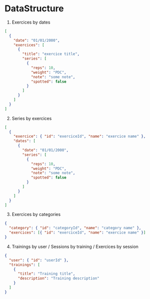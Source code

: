 # DataStructure

1. Exercices by dates

```json
[
  {
    "date": "01/01/2000",
    "exercices": [
      {
        "title": "exercice title",
        "series": [
          {
            "reps": 10,
            "weight": "PDC",
            "note": "some note",
            "spotted": false
          }
        ]
      }
    ]
  }
]
```

2. Series by exercices

```json
[
  {
    "exercice": { "id": "exerciceId", "name": "exercice name" },
    "dates": [
      {
        "date": "01/01/2000",
        "series": [
          {
            "reps": 10,
            "weight": "PDC",
            "note": "some note",
            "spotted": false
          }
        ]
      }
    ]
  }
]
```

3. Exercices by categories

```json
{
  "category": { "id": "categoryId", "name": "category name" },
  "exercices": [{ "id": "exerciceId", "name": "exercice name" }]
}
```

4. Trainings by user / Sessions by training / Exercices by session

```json
{
  "user": { "id": "userId" },
  "trainings": [
    {
      "title": "Training title",
      "description": "Training description"
    }
  ]
}
```
